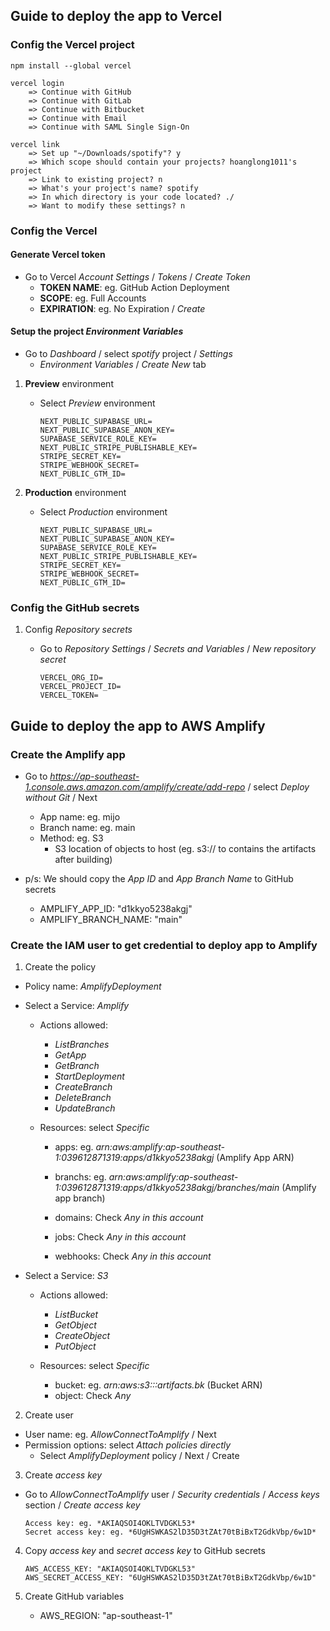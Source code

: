 ## Guide to deploy the app to Vercel

### Config the Vercel project

```
npm install --global vercel

vercel login
    => Continue with GitHub
    => Continue with GitLab
    => Continue with Bitbucket
    => Continue with Email
    => Continue with SAML Single Sign-On

vercel link
    => Set up "~/Downloads/spotify"? y
    => Which scope should contain your projects? hoanglong1011's project
    => Link to existing project? n
    => What's your project's name? spotify
    => In which directory is your code located? ./
    => Want to modify these settings? n
```

### Config the Vercel

#### Generate Vercel token

- Go to Vercel *Account Settings* / *Tokens* / *Create Token*
    + **TOKEN NAME**: eg. GitHub Action Deployment
    + **SCOPE**: eg. Full Accounts
    + **EXPIRATION**: eg. No Expiration / *Create*

#### Setup the project *Environment Variables*

- Go to *Dashboard* / select *spotify* project / *Settings*
    + *Environment Variables* / *Create New* tab

1. **Preview** environment

    - Select *Preview* environment

        ```
        NEXT_PUBLIC_SUPABASE_URL=
        NEXT_PUBLIC_SUPABASE_ANON_KEY=
        SUPABASE_SERVICE_ROLE_KEY=
        NEXT_PUBLIC_STRIPE_PUBLISHABLE_KEY=
        STRIPE_SECRET_KEY=
        STRIPE_WEBHOOK_SECRET=
        NEXT_PUBLIC_GTM_ID=
        ```

2. **Production** environment

    - Select *Production* environment

        ```
        NEXT_PUBLIC_SUPABASE_URL=
        NEXT_PUBLIC_SUPABASE_ANON_KEY=
        SUPABASE_SERVICE_ROLE_KEY=
        NEXT_PUBLIC_STRIPE_PUBLISHABLE_KEY=
        STRIPE_SECRET_KEY=
        STRIPE_WEBHOOK_SECRET=
        NEXT_PUBLIC_GTM_ID=
        ```

### Config the GitHub secrets

1. Config *Repository secrets*

    - Go to *Repository Settings* / *Secrets and Variables* / *New repository secret*

        ```
        VERCEL_ORG_ID=
        VERCEL_PROJECT_ID=
        VERCEL_TOKEN=
        ```

## Guide to deploy the app to AWS Amplify
### Create the Amplify app

- Go to *https://ap-southeast-1.console.aws.amazon.com/amplify/create/add-repo* / select *Deploy without Git* / Next
    + App name: eg. mijo
    + Branch name: eg. main
    + Method: eg. S3
        - S3 location of objects to host (eg. s3://<bucket-name> to contains the artifacts after building)

- p/s: We should copy the *App ID* and *App Branch Name* to GitHub secrets

    + AMPLIFY_APP_ID: "d1kkyo5238akgj"
    + AMPLIFY_BRANCH_NAME: "main"

### Create the IAM user to get credential to deploy app to Amplify

1. Create the policy

- Policy name: *AmplifyDeployment*
- Select a Service: *Amplify*
    + Actions allowed:
        - *ListBranches*
        - *GetApp*
        - *GetBranch*
        - *StartDeployment*
        - *CreateBranch*
        - *DeleteBranch*
        - *UpdateBranch*

    + Resources: select *Specific*
        - apps: eg. *arn:aws:amplify:ap-southeast-1:039612871319:apps/d1kkyo5238akgj* (Amplify App ARN)

        - branchs: eg. *arn:aws:amplify:ap-southeast-1:039612871319:apps/d1kkyo5238akgj/branches/main* (Amplify app branch)

        - domains: Check *Any in this account*
        - jobs: Check *Any in this account*
        - webhooks: Check *Any in this account*

- Select a Service: *S3*
    + Actions allowed:
        - *ListBucket*
        - *GetObject*
        - *CreateObject*
        - *PutObject*

    + Resources: select *Specific*
        - bucket: eg. *arn:aws:s3:::artifacts.bk* (Bucket ARN)
        - object: Check *Any*

2. Create user

- User name: eg. *AllowConnectToAmplify* / Next
- Permission options: select *Attach policies directly*
    + Select *AmplifyDeployment* policy / Next / Create

3. Create *access key*

- Go to *AllowConnectToAmplify* user / *Security credentials* / *Access keys* section / *Create access key*

    ```
    Access key: eg. *AKIAQSOI4OKLTVDGKL53*
    Secret access key: eg. *6UgHSWKAS2lD35D3tZAt70tBiBxT2GdkVbp/6w1D*
    ```

4. Copy *access key* and *secret access key* to GitHub secrets

    ```
    AWS_ACCESS_KEY: "AKIAQSOI4OKLTVDGKL53"
    AWS_SECRET_ACCESS_KEY: "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"
    ```

5. Create GitHub variables

    + AWS_REGION: "ap-southeast-1"